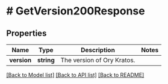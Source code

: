 # # GetVersion200Response

## Properties

Name | Type | Description | Notes
------------ | ------------- | ------------- | -------------
**version** | **string** | The version of Ory Kratos. |

[[Back to Model list]](../../README.md#models) [[Back to API list]](../../README.md#endpoints) [[Back to README]](../../README.md)

